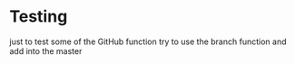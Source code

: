 # Testing
just to test some of the GitHub function 
try to use the branch function and add into the master
